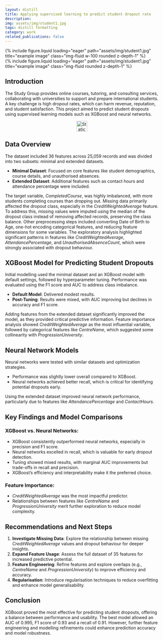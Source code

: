 ```yaml
---
layout: distill
title: Applying supervised learning to predict student dropout rate
description: 
img: assets/img/student1.jpg
tags: distill formatting
category: work
related_publications: false
---
```


<div class="row">
  <div class="col-12">
     {% include figure.liquid 
        loading="eager" 
        path="assets/img/student1.jpg" 
        title="example image" 
        class="img-fluid w-100 rounded z-depth-1" 
     %}
  </div>      
</div>


<div class="row justify-content-sm-center">
  <div class="col-sm-8 mt-3 mt-md-0">
     {% include figure.liquid loading="eager" path="assets/img/student1.jpg" title="example image" class="img-fluid rounded z-depth-1" %}
  </div>      
</div>



## Introduction
The Study Group provides online courses, tutoring, and consulting services, collaborating with universities to support and prepare international students. A key challenge is high dropout rates, which can harm revenue, reputation, and student satisfaction. This project aimed to predict student dropouts using supervised learning models such as XGBoost and neural networks.


<div align="center">
  <a href="https://github.com/alex-mcintosh/Supervised-Learning-for-Student-Dropout/blob/main/Applying_supervised_learning_to_predict_student_dropout_rate.ipynb">
    <img alt="Static Badge" src="https://img.shields.io/badge/GitHub%20Notebook-black?style=plastic&logo=github" height="35">
  </a>
</div>


## Data Overview
The dataset included 36 features across 25,059 records and was divided into two subsets: minimal and extended datasets.

*	**Minimal Dataset**: Focused on core features like student demographics, course details, and unauthorised absences.
*	**Extended Dataset**: Additional features such as contact hours and attendance percentage were included.
  
The target variable, _CompletedCourse_, was highly imbalanced, with more students completing courses than dropping out. Missing data primarily affected the dropout class, especially in the _CreditWeightedAverage_ feature. To address this, missing values were imputed using the median of the dropout class instead of removing affected records, preserving the class balance.
Other preprocessing steps included converting Date of Birth to Age, one-hot encoding categorical features, and reducing feature dimensions for some variables. The exploratory analysis highlighted significant patterns in features like _CreditWeightedAverage_, _AttendancePercentage_, and _UnauthorisedAbsenceCount_, which were strongly associated with dropout behaviour.

## XGBoost Model for Predicting Student Dropouts
Initial modelling used the minimal dataset and an XGBoost model with default settings, followed by hyperparameter tuning. Performance was evaluated using the F1 score and AUC to address class imbalance.
* 	**Default Model**: Delivered modest results.
* 	**Post-Tuning**: Results were mixed, with AUC improving but declines in accuracy and F1 score.
  
Adding features from the extended dataset significantly improved the model, as they provided critical predictive information. Feature importance analysis showed _CreditWeightedAverage_ as the most influential variable, followed by categorical features like _CentreName_, which suggested some collinearity with _ProgressionUniversity_.

## Neural Network Models
Neural networks were tested with similar datasets and optimization strategies.

*	Performance was slightly lower overall compared to XGBoost.
*	Neural networks achieved better recall, which is critical for identifying potential dropouts early.
  
Using the extended dataset improved neural network performance, particularly due to features like _AttendancePercentage_ and _ContactHours_.

## Key Findings and Model Comparisons
###	XGBoost vs. Neural Networks:
*	XGBoost consistently outperformed neural networks, especially in precision and F1 score.
*	Neural networks excelled in recall, which is valuable for early dropout detection.
*	Tuning showed mixed results, with marginal AUC improvements but trade-offs in recall and precision.
*	XGBoost’s efficiency and interpretability make it the preferred choice.
  
###	Feature Importance:
*	_CreditWeightedAverage_ was the most impactful predictor.
*	Relationships between features like _CentreName_ and _ProgressionUniversity_ merit further exploration to reduce model complexity.

## Recommendations and Next Steps
1.	**Investigate Missing Data**: Explore the relationship between missing _CreditWeightedAverage_ values and dropout behaviour for deeper insights.
2.	**Expand Feature Usage**: Assess the full dataset of 35 features for increased predictive potential.
3.	**Feature Engineering**: Refine features and explore overlaps (e.g., _CentreName_ and _ProgressionUniversity_) to improve efficiency and accuracy.
4.	**Regularisation**: Introduce regularisation techniques to reduce overfitting and enhance model generalisability.

## Conclusion
XGBoost proved the most effective for predicting student dropouts, offering a balance between performance and usability. The best model allowed an AUC of 0.995, F1 score of 0.93 and a recall of 0.91. However, further feature engineering and modelling refinements could enhance prediction accuracy and model robustness.

